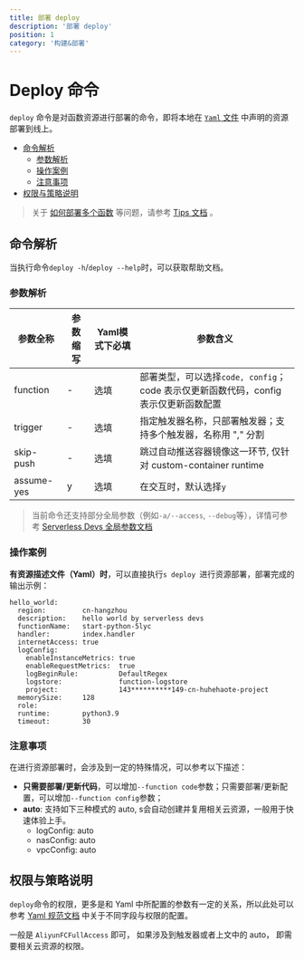 ```yaml
---
title: 部署 deploy
description: '部署 deploy'
position: 1
category: '构建&部署'
---
```

# Deploy 命令

`deploy` 命令是对函数资源进行部署的命令，即将本地在  [`Yaml` 文件](../yaml/readme.md) 中声明的资源部署到线上。

  - [命令解析](#命令解析)
    - [参数解析](#参数解析)
    - [操作案例](#操作案例)
    - [注意事项](#注意事项)
  - [权限与策略说明](#权限与策略说明)

> 关于 [如何部署多个函数](../tips.md#如何声明部署多个函数) 等问题，请参考 [Tips 文档](../tips.md) 。

## 命令解析

当执行命令`deploy -h`/`deploy --help`时，可以获取帮助文档。


### 参数解析

| 参数全称   | 参数缩写 | Yaml模式下必填 | 参数含义                                                     |
| ---------- | -------- | -------------- | ------------------------------------------------------------ |
| function      | -        | 选填           | 部署类型，可以选择`code, config`；code 表示仅更新函数代码，config 表示仅更新函数配置                          |
| trigger  | -        | 选填           | 指定触发器名称，只部署触发器；支持多个触发器，名称用 "," 分割           |
| skip-push | -        | 选填           | 跳过自动推送容器镜像这一环节, 仅针对 custom-container runtime                                    |
| assume-yes | y        | 选填           | 在交互时，默认选择`y`                                        |

> 当前命令还支持部分全局参数（例如`-a/--access`, `--debug`等），详情可参考 [Serverless Devs 全局参数文档](https://serverless-devs.com/serverless-devs/command/readme#全局参数)

### 操作案例

**有资源描述文件（Yaml）时**，可以直接执行`s deploy `进行资源部署，部署完成的输出示例：


```text
hello_world:
  region:         cn-hangzhou
  description:    hello world by serverless devs
  functionName:   start-python-5lyc
  handler:        index.handler
  internetAccess: true
  logConfig:
    enableInstanceMetrics: true
    enableRequestMetrics:  true
    logBeginRule:          DefaultRegex
    logstore:              function-logstore
    project:               143**********149-cn-huhehaote-project
  memorySize:     128
  role:
  runtime:        python3.9
  timeout:        30
```

### 注意事项

在进行资源部署时，会涉及到一定的特殊情况，可以参考以下描述：

- **只需要部署/更新代码**，可以增加`--function code`参数；只需要部署/更新配置，可以增加`--function config`参数；
- **auto**: 支持如下三种模式的 auto, s会自动创建并复用相关云资源，一般用于快速体验上手。
  - logConfig: auto
  - nasConfig: auto
  - vpcConfig: auto

## 权限与策略说明

`deploy`命令的权限，更多是和 Yaml 中所配置的参数有一定的关系，所以此处可以参考 [Yaml 规范文档](../yaml/readme.md) 中关于不同字段与权限的配置。

一般是 `AliyunFCFullAccess` 即可， 如果涉及到触发器或者上文中的 auto， 即需要相关云资源的权限。
